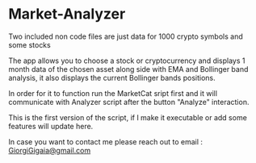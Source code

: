 # Market-Analyzer
Two included non code files are just data for 1000 crypto symbols and some stocks

The app allows you to  choose a stock or cryptocurrency and displays 1 month data of the chosen asset along side with EMA and Bollinger band analysis, it also displays the current Bollinger bands positions.

In order for it to function run the MarketCat sript first and it will communicate with Analyzer script after the button "Analyze" interaction.

This is the first version of the script, if I make it executable or add some features will update here.

In case you want to contact me please reach out to email : GiorgiGigaia@gmail.com
